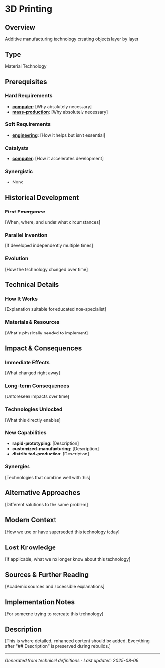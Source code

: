 # 3D Printing

## Overview
Additive manufacturing technology creating objects layer by layer

## Type
Material Technology

## Prerequisites

### Hard Requirements
- **[computer](../computer/README.md)**: [Why absolutely necessary]
- **[mass-production](../mass-production/README.md)**: [Why absolutely necessary]

### Soft Requirements
- **[engineering](../engineering/README.md)**: [How it helps but isn't essential]

### Catalysts
- **[computer](../computer/README.md)**: [How it accelerates development]

### Synergistic
- None

## Historical Development

### First Emergence
[When, where, and under what circumstances]





### Parallel Invention
[If developed independently multiple times]

### Evolution
[How the technology changed over time]

## Technical Details

### How It Works
[Explanation suitable for educated non-specialist]

### Materials & Resources
[What's physically needed to implement]





## Impact & Consequences

### Immediate Effects
[What changed right away]

### Long-term Consequences
[Unforeseen impacts over time]

### Technologies Unlocked
[What this directly enables]

### New Capabilities
- **rapid-prototyping**: [Description]
- **customized-manufacturing**: [Description]
- **distributed-production**: [Description]

### Synergies
[Technologies that combine well with this]

## Alternative Approaches
[Different solutions to the same problem]

## Modern Context
[How we use or have superseded this technology today]

## Lost Knowledge
[If applicable, what we no longer know about this technology]

## Sources & Further Reading
[Academic sources and accessible explanations]

## Implementation Notes
[For someone trying to recreate this technology]

## Description


[This is where detailed, enhanced content should be added. Everything after "## Description" is preserved during rebuilds.]

---
*Generated from technical definitions - Last updated: 2025-08-09*
